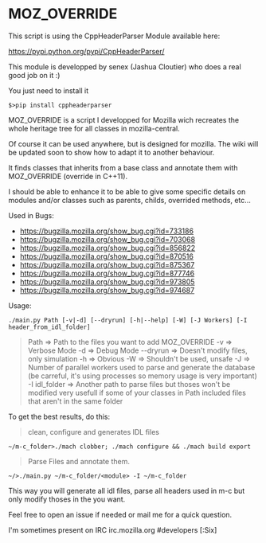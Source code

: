 MOZ_OVERRIDE
============

This script is using the CppHeaderParser Module available here:

https://pypi.python.org/pypi/CppHeaderParser/

This module is developped by senex (Jashua Cloutier) who does a real good job on it :)

You just need to install it
```
$>pip install cppheaderparser
```

MOZ_OVERRIDE is a script I developped for Mozilla
wich recreates the whole heritage tree for all classes in mozilla-central.

Of course it can be used anywhere, but is designed for mozilla.
The wiki will be updated soon to show how to adapt it to another behaviour.

It finds classes that inherits from a base class
and annotate them with MOZ_OVERRIDE (override in C++11).

I should be able to enhance it to be able to give some specific details on modules and/or classes
such as parents, childs, overrided methods, etc...

Used in Bugs:
 - https://bugzilla.mozilla.org/show_bug.cgi?id=733186
 - https://bugzilla.mozilla.org/show_bug.cgi?id=703068
 - https://bugzilla.mozilla.org/show_bug.cgi?id=856822
 - https://bugzilla.mozilla.org/show_bug.cgi?id=870516
 - https://bugzilla.mozilla.org/show_bug.cgi?id=875367
 - https://bugzilla.mozilla.org/show_bug.cgi?id=877746
 - https://bugzilla.mozilla.org/show_bug.cgi?id=973805
 - https://bugzilla.mozilla.org/show_bug.cgi?id=974687

Usage:

`./main.py Path [-v|-d] [--dryrun] [-h|--help] [-W] [-J Workers] [-I header_from_idl_folder]`

> Path		  => Path to the files you want to add MOZ_OVERRIDE
> -v 		  => Verbose Mode
> -d 		  => Debug Mode
> --dryrun	  => Doesn't modify files, only simulation
> -h		  => Obvious
> -W		  => Shouldn't be used, unsafe
> -J      => Number of parallel workers used to parse and generate the database 
              (be carreful, it's using processes so memory usage is very important)
> -I idl_folder  => Another path to parse files but thoses won't be modified
>      		     very usefull if some of your classes in Path included files that aren't in the same folder

To get the best results, do this:

> clean, configure and generates IDL files

`~/m-c_folder>./mach clobber; ./mach configure && ./mach build export`

> Parse Files and annotate them.

`~/>./main.py ~/m-c_folder/<module> -I ~/m-c_folder`

This way you will generate all idl files, parse all headers used in m-c but only modify thoses in the <module> you want.

Feel free to open an issue if needed or mail me for a quick question.

I'm sometimes present on IRC irc.mozilla.org #developers [:Six]
